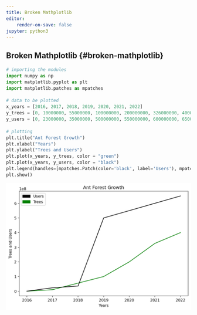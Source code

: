 ```yaml
---
title: Broken Mathplotlib
editor:
    render-on-save: false 
jupyter: python3
---
```


## Broken Mathplotlib {#broken-mathplotlib}

```python
# importing the modules
import numpy as np
import matplotlib.pyplot as plt
import matplotlib.patches as mpatches

# data to be plotted
x_years = [2016, 2017, 2018, 2019, 2020, 2021, 2022]
y_trees = [0, 10000000, 55000000, 100000000, 200000000, 326000000, 400000000]
y_users = [0, 23000000, 35000000, 500000000, 550000000, 600000000, 650000000]

# plotting
plt.title("Ant Forest Growth")
plt.xlabel("Years")
plt.ylabel("Trees and Users")
plt.plot(x_years, y_trees, color = "green")
plt.plot(x_years, y_users, color = "black")
plt.legend(handles=[mpatches.Patch(color='black', label='Users'), mpatches.Patch(color='green', label='Trees')])
plt.show()
```

![](broken_files/figure-markdown_strict/cell-2-output-1.png)

